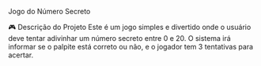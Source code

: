 Jogo do Número Secreto

🎮 Descrição do Projeto
Este é um jogo simples e divertido onde o usuário deve tentar adivinhar um número secreto entre 0 e 20. O sistema irá informar se o palpite está correto ou não, e o jogador tem 3 tentativas para acertar.
